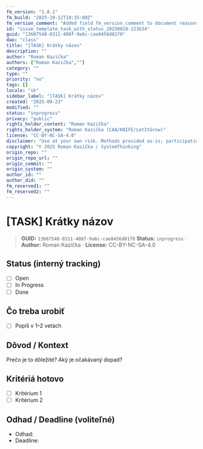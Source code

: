```yaml
---
fm_version: "1.0.1"
fm_build: "2025-10-12T10:35:00Z"
fm_version_comment: "Added field fm_version_comment to document reasons for FM updates"
id: "issue_template_task_with_status_20250810-123634"
guid: "13607548-8311-408f-9a6c-cae8456d81f0"
dao: "class"
title: "[TASK] Krátky názov"
description: ""
author: "Roman Kazička"
authors: ["Roman Kazička",""]
category: ""
type: ""
priority: "no"
tags: []
locale: "sk"
sidebar_label: "[TASK] Krátky názov"
created: "2025-09-23"
modified: ""
status: "inprogress"
privacy: "public"
rights_holder_content: "Roman Kazička"
rights_holder_system: "Roman Kazička (CAA/KNIFE/LetItGrow)"
license: "CC-BY-NC-SA-4.0"
disclaimer: "Use at your own risk. Methods provided as-is; participation is voluntary and context-aware."
copyright: "© 2025 Roman Kazička / SystemThinking"
origin_repo: ""
origin_repo_url: ""
origin_commit: ""
origin_system: ""
author_id: ""
author_did: ""
fm_reserved1: ""
fm_reserved2: ""
---
```

# [TASK] Krátky názov

<!-- fm-visible: start -->
> **GUID:** `13607548-8311-408f-9a6c-cae8456d81f0`
> **Status:** `inprogress` · **Author:** Roman Kazička · **License:** CC-BY-NC-SA-4.0
<!-- fm-visible: end -->

## Status (interný tracking)
- [ ] Open
- [ ] In Progress
- [ ] Done

## Čo treba urobiť
- [ ] Popíš v 1–2 vetách

## Dôvod / Kontext
Prečo je to dôležité? Aký je očakávaný dopad?

## Kritériá hotovo
- [ ] Kritérium 1
- [ ] Kritérium 2

## Odhad / Deadline (voliteľné)
- Odhad: 
- Deadline:
